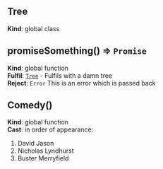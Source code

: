 <a name="Tree"></a>

## Tree
**Kind**: global class  
<a name="promiseSomething"></a>

## promiseSomething() ⇒ <code>Promise</code>
**Kind**: global function  
**Fulfil**: <code>[Tree](#Tree)</code> - Fulfils with a damn tree  
**Reject**: <code>Error</code> This is an error which is passed back  
<a name="Comedy"></a>

## Comedy()
**Kind**: global function  
**Cast**: in order of appearance:
1. David Jason
2. Nicholas Lyndhurst
3. Buster Merryfield  
